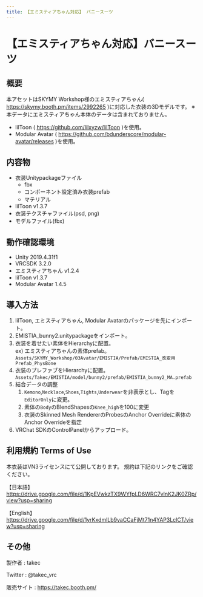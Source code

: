 ```yaml
---
title: 【エミスティアちゃん対応】 バニースーツ
---
```


# 【エミスティアちゃん対応】バニースーツ

## 概要
本アセットはSKYMY Workshop様のエミスティアちゃん( https://skymy.booth.pm/items/2992265 )に対応した衣装の3Dモデルです。
※本データにエミスティアちゃん本体のデータは含まれておりません。

* lilToon ( https://github.com/lilxyzw/lilToon )を使用。
* Modular Avatar ( https://github.com/bdunderscore/modular-avatar/releases )を使用。

## 内容物
* 衣装Unitypackageファイル
  * fbx
  * コンポーネント設定済み衣装prefab
  * マテリアル
* lilToon v1.3.7
* 衣装テクスチャファイル(psd, png)
* モデルファイル(fbx)

## 動作確認環境
* Unity 2019.4.31f1
* VRCSDK 3.2.0
* エミスティアちゃん v1.2.4
* lilToon v1.3.7
* Modular Avatar 1.4.5

## 導入方法
1. lilToon, エミスティアちゃん, Modular Avatarのパッケージを先にインポート。
2. EMISTIA_bunny2.unitypackageをインポート。
3. 衣装を着せたい素体をHierarchyに配置。  
   ex) エミスティアちゃんの素体prefab。  
   `Assets/SKYMY_Workshop/03Avatar/EMISTIA/Prefab/EMISTIA_改変用Prefab_PhysBone`
4. 衣装のプレファブをHierarchyに配置。
   `Assets/Takec/EMISTIA/model/bunny2/prefab/EMISTIA_bunny2_MA.prefab`
5. 結合データの調整
   1. `Kemono`,`Necklace`,`Shoes`,`Tights`,`Underwear`を非表示とし、Tagを`EditorOnly`に変更。
   2. 素体の`Body`のBlendShapesの`Knee_high`を100に変更
   3. 衣装のSkinned Mesh RendererのProbesのAnchor Overrideに素体のAnchor Overrideを指定
6. VRChat SDKのControlPanelからアップロード。

## 利用規約 Terms of Use
本衣装はVN3ライセンスにて公開しております。
規約は下記のリンクをご確認ください。

【日本語】
https://drive.google.com/file/d/1KpEVwkzTX9WYfpLD6WRC7vlnK2JK0ZRp/view?usp=sharing

【English】
https://drive.google.com/file/d/1yrKxdmlLb9vaCCaFjMt71n4YAP3LclCT/view?usp=sharing

## その他
製作者
: takec

Twitter
: @takec_vrc

販売サイト
: https://takec.booth.pm/